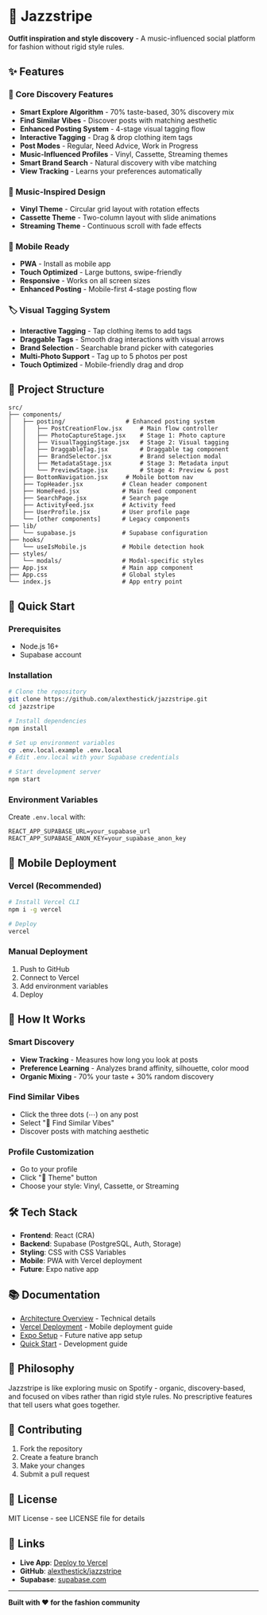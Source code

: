 # 🎵 Jazzstripe

**Outfit inspiration and style discovery** - A music-influenced social platform for fashion without rigid style rules.

## ✨ Features

### 🎯 Core Discovery Features
- **Smart Explore Algorithm** - 70% taste-based, 30% discovery mix
- **Find Similar Vibes** - Discover posts with matching aesthetic
- **Enhanced Posting System** - 4-stage visual tagging flow
- **Interactive Tagging** - Drag & drop clothing item tags
- **Post Modes** - Regular, Need Advice, Work in Progress
- **Music-Influenced Profiles** - Vinyl, Cassette, Streaming themes
- **Smart Brand Search** - Natural discovery with vibe matching
- **View Tracking** - Learns your preferences automatically

### 🎨 Music-Inspired Design
- **Vinyl Theme** - Circular grid layout with rotation effects
- **Cassette Theme** - Two-column layout with slide animations
- **Streaming Theme** - Continuous scroll with fade effects

### 📱 Mobile Ready
- **PWA** - Install as mobile app
- **Touch Optimized** - Large buttons, swipe-friendly
- **Responsive** - Works on all screen sizes
- **Enhanced Posting** - Mobile-first 4-stage posting flow

### 🏷️ Visual Tagging System
- **Interactive Tagging** - Tap clothing items to add tags
- **Draggable Tags** - Smooth drag interactions with visual arrows
- **Brand Selection** - Searchable brand picker with categories
- **Multi-Photo Support** - Tag up to 5 photos per post
- **Touch Optimized** - Mobile-friendly drag and drop

## 📁 Project Structure

```
src/
├── components/
│   ├── posting/                 # Enhanced posting system
│   │   ├── PostCreationFlow.jsx     # Main flow controller
│   │   ├── PhotoCaptureStage.jsx    # Stage 1: Photo capture
│   │   ├── VisualTaggingStage.jsx   # Stage 2: Visual tagging
│   │   ├── DraggableTag.jsx         # Draggable tag component
│   │   ├── BrandSelector.jsx        # Brand selection modal
│   │   ├── MetadataStage.jsx        # Stage 3: Metadata input
│   │   └── PreviewStage.jsx         # Stage 4: Preview & post
│   ├── BottomNavigation.jsx     # Mobile bottom nav
│   ├── TopHeader.jsx           # Clean header component
│   ├── HomeFeed.jsx            # Main feed component
│   ├── SearchPage.jsx          # Search page
│   ├── ActivityFeed.jsx        # Activity feed
│   ├── UserProfile.jsx         # User profile page
│   └── [other components]      # Legacy components
├── lib/
│   └── supabase.js             # Supabase configuration
├── hooks/
│   └── useIsMobile.js          # Mobile detection hook
├── styles/
│   └── modals/                 # Modal-specific styles
├── App.jsx                     # Main app component
├── App.css                     # Global styles
└── index.js                    # App entry point
```

## 🚀 Quick Start

### Prerequisites
- Node.js 16+
- Supabase account

### Installation
```bash
# Clone the repository
git clone https://github.com/alexthestick/jazzstripe.git
cd jazzstripe

# Install dependencies
npm install

# Set up environment variables
cp .env.local.example .env.local
# Edit .env.local with your Supabase credentials

# Start development server
npm start
```

### Environment Variables
Create `.env.local` with:
```
REACT_APP_SUPABASE_URL=your_supabase_url
REACT_APP_SUPABASE_ANON_KEY=your_supabase_anon_key
```

## 📱 Mobile Deployment

### Vercel (Recommended)
```bash
# Install Vercel CLI
npm i -g vercel

# Deploy
vercel
```

### Manual Deployment
1. Push to GitHub
2. Connect to Vercel
3. Add environment variables
4. Deploy

## 🎵 How It Works

### Smart Discovery
- **View Tracking** - Measures how long you look at posts
- **Preference Learning** - Analyzes brand affinity, silhouette, color mood
- **Organic Mixing** - 70% your taste + 30% random discovery

### Find Similar Vibes
- Click the three dots (⋯) on any post
- Select "🎵 Find Similar Vibes"
- Discover posts with matching aesthetic

### Profile Customization
- Go to your profile
- Click "🎵 Theme" button
- Choose your style: Vinyl, Cassette, or Streaming

## 🛠 Tech Stack

- **Frontend**: React (CRA)
- **Backend**: Supabase (PostgreSQL, Auth, Storage)
- **Styling**: CSS with CSS Variables
- **Mobile**: PWA with Vercel deployment
- **Future**: Expo native app

## 📚 Documentation

- [Architecture Overview](ARCHITECTURE.md) - Technical details
- [Vercel Deployment](VERCEL_DEPLOYMENT.md) - Mobile deployment guide
- [Expo Setup](EXPO_SETUP.md) - Future native app setup
- [Quick Start](QUICK_START.md) - Development guide

## 🎯 Philosophy

Jazzstripe is like exploring music on Spotify - organic, discovery-based, and focused on vibes rather than rigid style rules. No prescriptive features that tell users what goes together.

## 🤝 Contributing

1. Fork the repository
2. Create a feature branch
3. Make your changes
4. Submit a pull request

## 📄 License

MIT License - see LICENSE file for details

## 🔗 Links

- **Live App**: [Deploy to Vercel](https://vercel.com)
- **GitHub**: [alexthestick/jazzstripe](https://github.com/alexthestick/jazzstripe)
- **Supabase**: [supabase.com](https://supabase.com)

---

**Built with ❤️ for the fashion community**
